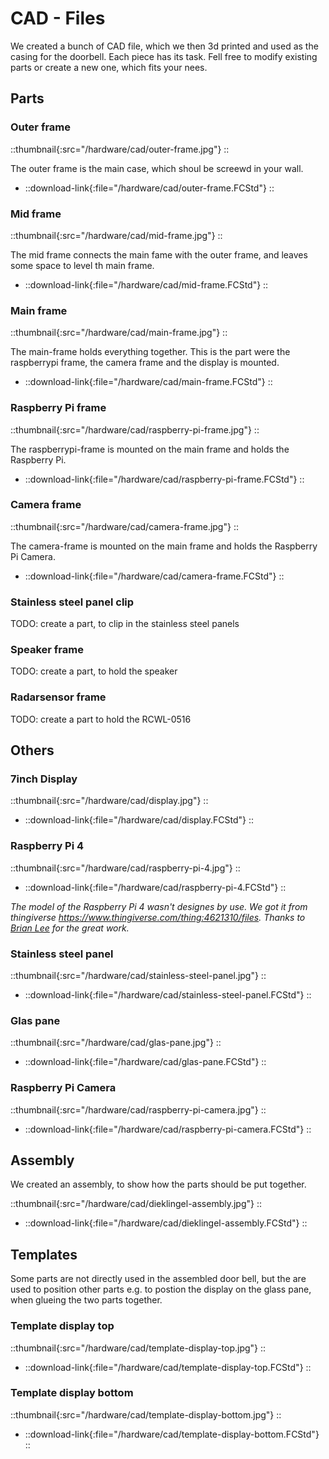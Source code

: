 # CAD - Files

We created a bunch of CAD file, which we then 3d printed and used as the casing for the doorbell. Each piece has its task. Fell free to modify existing parts or create a new one, which fits your nees.

## Parts

### Outer frame

::thumbnail{:src="/hardware/cad/outer-frame.jpg"}
::

The outer frame is the main case, which shoul be screewd in your wall.

- ::download-link{:file="/hardware/cad/outer-frame.FCStd"}
  ::

### Mid frame

::thumbnail{:src="/hardware/cad/mid-frame.jpg"}
::

The mid frame connects the main fame with the outer frame, and leaves some space to level th main frame.

- ::download-link{:file="/hardware/cad/mid-frame.FCStd"}
  ::

### Main frame

::thumbnail{:src="/hardware/cad/main-frame.jpg"}
::

The main-frame holds everything together. This is the part were the raspberrypi frame, the camera frame and the display is mounted.

- ::download-link{:file="/hardware/cad/main-frame.FCStd"}
  ::

### Raspberry Pi frame

::thumbnail{:src="/hardware/cad/raspberry-pi-frame.jpg"}
::

The raspberrypi-frame is mounted on the main frame and holds the Raspberry Pi.

- ::download-link{:file="/hardware/cad/raspberry-pi-frame.FCStd"}
  ::

### Camera frame

::thumbnail{:src="/hardware/cad/camera-frame.jpg"}
::

The camera-frame is mounted on the main frame and holds the Raspberry Pi Camera.

- ::download-link{:file="/hardware/cad/camera-frame.FCStd"}
  ::

### Stainless steel panel clip

TODO: create a part, to clip in the stainless steel panels

### Speaker frame

TODO: create a part, to hold the speaker

### Radarsensor frame

TODO: create a part to hold the RCWL-0516

## Others

### 7inch Display

::thumbnail{:src="/hardware/cad/display.jpg"}
::

- ::download-link{:file="/hardware/cad/display.FCStd"}
  ::

### Raspberry Pi 4

::thumbnail{:src="/hardware/cad/raspberry-pi-4.jpg"}
::

- ::download-link{:file="/hardware/cad/raspberry-pi-4.FCStd"}
  ::

_The model of the Raspberry Pi 4 wasn't designes by use. We got it from thingiverse <https://www.thingiverse.com/thing:4621310/files>. Thanks to [Brian Lee](https://www.thingiverse.com/oculusquest/designs) for the great work._

### Stainless steel panel

::thumbnail{:src="/hardware/cad/stainless-steel-panel.jpg"}
::

- ::download-link{:file="/hardware/cad/stainless-steel-panel.FCStd"}
  ::

### Glas pane

::thumbnail{:src="/hardware/cad/glas-pane.jpg"}
::

- ::download-link{:file="/hardware/cad/glas-pane.FCStd"}
  ::

### Raspberry Pi Camera

::thumbnail{:src="/hardware/cad/raspberry-pi-camera.jpg"}
::

- ::download-link{:file="/hardware/cad/raspberry-pi-camera.FCStd"}
  ::

## Assembly

We created an assembly, to show how the parts should be put together.

::thumbnail{:src="/hardware/cad/dieklingel-assembly.jpg"}
::

- ::download-link{:file="/hardware/cad/dieklingel-assembly.FCStd"}
  ::

## Templates

Some parts are not directly used in the assembled door bell, but the are used to position other parts e.g. to postion the display on the glass pane, when glueing the two parts together.

### Template display top

::thumbnail{:src="/hardware/cad/template-display-top.jpg"}
::

- ::download-link{:file="/hardware/cad/template-display-top.FCStd"}
  ::

### Template display bottom

::thumbnail{:src="/hardware/cad/template-display-bottom.jpg"}
::

- ::download-link{:file="/hardware/cad/template-display-bottom.FCStd"}
  ::
